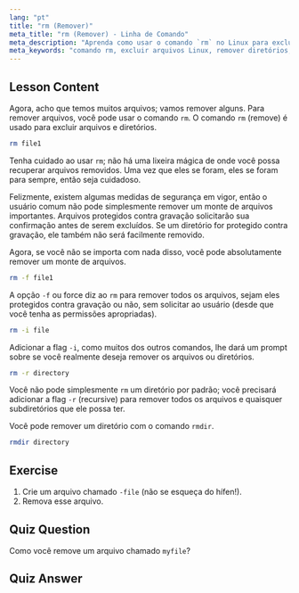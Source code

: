 ```yaml
---
lang: "pt"
title: "rm (Remover)"
meta_title: "rm (Remover) - Linha de Comando"
meta_description: "Aprenda como usar o comando `rm` no Linux para excluir arquivos e diretórios com segurança. Entenda as opções como -f, -i, -r e rmdir. Comece sua jornada no Linux!"
meta_keywords: "comando rm, excluir arquivos Linux, remover diretórios, tutorial Linux, Linux para iniciantes, rmdir, guia Linux"
---
```


## Lesson Content

Agora, acho que temos muitos arquivos; vamos remover alguns. Para remover arquivos, você pode usar o comando `rm`. O comando `rm` (remove) é usado para excluir arquivos e diretórios.

```bash
rm file1
```

Tenha cuidado ao usar `rm`; não há uma lixeira mágica de onde você possa recuperar arquivos removidos. Uma vez que eles se foram, eles se foram para sempre, então seja cuidadoso.

Felizmente, existem algumas medidas de segurança em vigor, então o usuário comum não pode simplesmente remover um monte de arquivos importantes. Arquivos protegidos contra gravação solicitarão sua confirmação antes de serem excluídos. Se um diretório for protegido contra gravação, ele também não será facilmente removido.

Agora, se você não se importa com nada disso, você pode absolutamente remover um monte de arquivos.

```bash
rm -f file1
```

A opção `-f` ou force diz ao `rm` para remover todos os arquivos, sejam eles protegidos contra gravação ou não, sem solicitar ao usuário (desde que você tenha as permissões apropriadas).

```bash
rm -i file
```

Adicionar a flag `-i`, como muitos dos outros comandos, lhe dará um prompt sobre se você realmente deseja remover os arquivos ou diretórios.

```bash
rm -r directory
```

Você não pode simplesmente `rm` um diretório por padrão; você precisará adicionar a flag `-r` (recursive) para remover todos os arquivos e quaisquer subdiretórios que ele possa ter.

Você pode remover um diretório com o comando `rmdir`.

```bash
rmdir directory
```

## Exercise

1. Crie um arquivo chamado `-file` (não se esqueça do hífen!).
2. Remova esse arquivo.

## Quiz Question

Como você remove um arquivo chamado `myfile`?

## Quiz Answer
